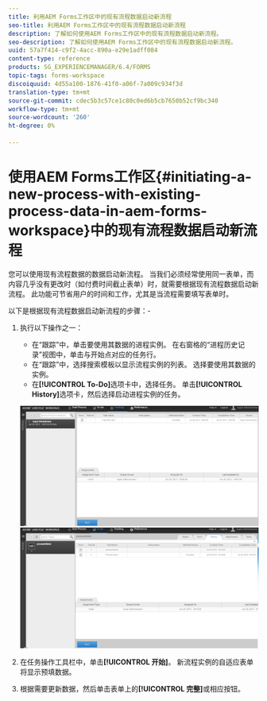 ```yaml
---
title: 利用AEM Forms工作区中的现有流程数据启动新流程
seo-title: 利用AEM Forms工作区中的现有流程数据启动新流程
description: 了解如何使用AEM Forms工作区中的现有流程数据启动新流程。
seo-description: 了解如何使用AEM Forms工作区中的现有流程数据启动新流程。
uuid: 57a7f414-c9f2-4acc-890a-e29e1adff084
content-type: reference
products: SG_EXPERIENCEMANAGER/6.4/FORMS
topic-tags: forms-workspace
discoiquuid: 4d55a100-1876-41f0-a06f-7a009c934f3d
translation-type: tm+mt
source-git-commit: cdec5b3c57ce1c80c0ed6b5cb7650b52cf9bc340
workflow-type: tm+mt
source-wordcount: '260'
ht-degree: 0%

---
```



# 使用AEM Forms工作区{#initiating-a-new-process-with-existing-process-data-in-aem-forms-workspace}中的现有流程数据启动新流程

您可以使用现有流程数据的数据启动新流程。 当我们必须经常使用同一表单，而内容几乎没有更改时（如付费时间截止表单）时，就需要根据现有流程数据启动新流程。 此功能可节省用户的时间和工作，尤其是当流程需要填写表单时。

以下是根据现有流程数据启动新流程的步骤：-

1. 执行以下操作之一：

   * 在“跟踪”中，单击要使用其数据的进程实例。 在右窗格的“进程历史记录”视图中，单击与开始点对应的任务行。
   * 在“跟踪”中，选择搜索模板以显示流程实例的列表。 选择要使用其数据的实例。
   * 在&#x200B;**[!UICONTROL To-Do]**&#x200B;选项卡中，选择任务。 单击&#x200B;**[!UICONTROL History]**&#x200B;选项卡，然后选择启动进程实例的任务。

   ![开始3](assets/start3.png) ![开始1](assets/start1.png)

1. 在任务操作工具栏中，单击&#x200B;**[!UICONTROL 开始]**。 新流程实例的自适应表单将显示预填数据。

1. 根据需要更新数据，然后单击表单上的&#x200B;**[!UICONTROL 完整]**&#x200B;或相应按钮。


